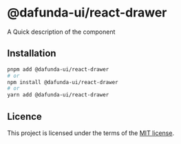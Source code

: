 # @dafunda-ui/react-drawer

A Quick description of the component

## Installation

```sh
pnpm add @dafunda-ui/react-drawer
# or
npm install @dafunda-ui/react-drawer
# or
yarn add @dafunda-ui/react-drawer
```

## Licence

This project is licensed under the terms of the
[MIT license](https://github.com/dafundacom/dafunda-ui/blob/master/LICENSE).
